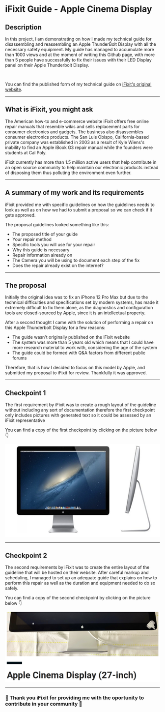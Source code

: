 # iFixit Guide - Apple Cinema Display

<h2>Description</h2>
<p>In this project, I am demonstrating on how I made my technical guide for disassembling and reassembling an Apple ThunderBolt Display with all the necessary safety equipment. My guide has managed to accumulate more than 1000 views and at the moment of writing this Github page, with more than 5 people have successfully to fix their issues with their LED Display panel on their Apple Thunderbolt Display.</p>
<br>
<p>You can find the published form of my technical guide on <a href="https://www.ifixit.com/Guide/Apple+LED+Cinema+Display+27-Inch+LED+Panel+Replacement/140309#s279703">iFixit's original website</a>.</p>

<hr>

<h2>What is iFixit, you might ask </h2>
<p>The American how-to and e-commerce website iFixit offers free online repair manuals that resemble wikis and sells replacement parts for consumer electronics and gadgets. The business also disassembles consumer electronics products. The San Luis Obispo, California-based private company was established in 2003 as a result of Kyle Wiens's inability to find an Apple iBook G3 repair manual while the founders were students at Cal Poly.</p>
<p>iFixit currently has more than 1.5 million active users that help contribute in an open source community to help maintain our electronic products instead of disposing them thus polluting the environment even further.</p>

<hr>

<h2>A summary of my work and its requirements</h2>
<p>iFixit provided me with specific guidelines on how the guidelines needs to look as well as on how we had to submit a proposal so we can check if it gets approved.</p>
<p>The proposal guidelines looked something like this:
    <ul>
        <li>The proposed title of your guide</li>
        <li>Your repair method</li>
        <li>Specific tools you will use for your repair</li>
        <li>Why this guide is necessary</li>
        <li>Repair information already on </li>
        <li>The Camera you will be using to document each step of the fix</li>
        <li>Does the repair already exist on the internet?</li>
   </ul>
</p>

<hr>

<h2>The proposal</h2> 
<p>Initially the original idea was to fix an iPhone 12 Pro Max but due to the technical difficulties and specifications set by modern systems, has made it extremely difficult to fix them alone, as the diagnostics and configuration tools are closed-sourced by Apple, since it is an intellectual property.</p> 
<p>After a second thought I came with the solution of performing a repair on this Apple Thunderbolt Display for a few reasons: <ul>
    <li>The guide wasn't originally published on the iFixit website</li>
    <li>The system was more than 5 years old which means that I could have more research material to work with, considering the age of the system</li>
    <li>The guide could be formed with Q&A factors from different public forums</li>
</ul></p>

<p>Therefore, that is how I decided to focus on this model by Apple, and submitted my proposal to iFixit for review. Thankfully it was approved.</p>

<hr>

<h2>Checkpoint 1</h2>
<p>The first requirement by iFixit was to create a rough layout of the guideline without including any sort of documentation therefore the first checkpoint only includes pictures with generated text so it could be assessed by an iFixit representative</p>

<p> You can find a copy of the first checkpoint by clicking on the picture below 👇</p>

<a href="https://github.com/IasonKotakis/iFixit-Technical-Guide/blob/docs/Checkpoints/Checkpoint%201.pdf"><img src="https://github.com/IasonKotakis/iFixit-Preview-on-Portfolio-Website/blob/docs/images/image_2021-02-03_212208.jpg"><img></a>

<hr>

<h2>Checkpoint 2</h2>
<p>The second requirements by iFixit was to create the entire layout of the guideline that will be hosted on their website. After careful markup and scheduling, I managed to set up an adequate guide that explains on how to perform this repair as well as the duration and equipment needed to do so safely. 

<p>You can find a copy of the second checkpoint by clicking on the picture below 👇</p>

<a href="https://github.com/IasonKotakis/iFixit-Preview-on-Portfolio-Website/blob/docs/Checkpoints/Checkpoint%202.pdf"><img src="https://github.com/IasonKotakis/iFixit-Preview-on-Portfolio-Website/blob/docs/images/Checkpoint%202.png"><img></a>

<hr>

<h3> 🙏 Thank you iFixit for providing me with the oportunity to contribute in your community 👊 </h3>

